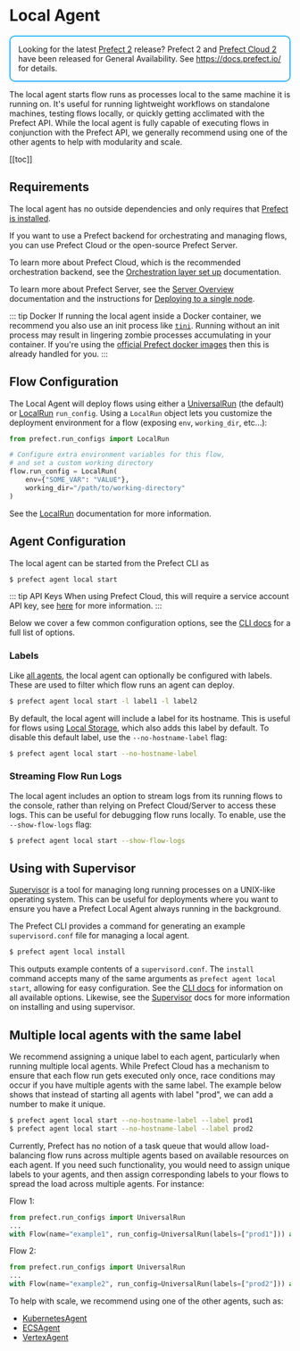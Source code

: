 # Local Agent

<div style="border: 2px solid #27b1ff; border-radius: 10px; padding: 1em;">
Looking for the latest <a href="https://docs.prefect.io/">Prefect 2</a> release? Prefect 2 and <a href="https://app.prefect.cloud">Prefect Cloud 2</a> have been released for General Availability. See <a href="https://docs.prefect.io/">https://docs.prefect.io/</a> for details.
</div>

The local agent starts flow runs as processes local to the same machine it is
running on. It's useful for running lightweight workflows on standalone
machines, testing flows locally, or quickly getting acclimated with the Prefect
API. While the local agent is fully capable of executing flows in conjunction
with the Prefect API, we generally recommend using one of the other agents to
help with modularity and scale.

[[toc]]

## Requirements

The local agent has no outside dependencies and only requires that [Prefect is installed](/core/getting_started/installation.md).

If you want to use a Prefect backend for orchestrating and managing flows, you can use Prefect Cloud or the open-source Prefect Server.

To learn more about Prefect Cloud, which is the recommended orchestration backend, see the [Orchestration layer set up](/orchestration/getting-started/set-up.html) documentation.

To learn more about Prefect Server, see the [Server Overview](/orchestration/server/overview.html) documentation and the instructions for [Deploying to a single node](/orchestration/server/deploy-local.html).

::: tip Docker
If running the local agent inside a Docker container, we recommend you also use
an init process like [`tini`](https://github.com/krallin/tini). Running without
an init process may result in lingering zombie processes accumulating in your
container. If you're using the [official Prefect docker
images](https://hub.docker.com/r/prefecthq/prefect) then this is already
handled for you.
:::

## Flow Configuration

The Local Agent will deploy flows using either a
[UniversalRun](/orchestration/flow_config/run_configs.md#universalrun) (the
default) or [LocalRun](/orchestration/flow_config/run_configs.md#localrun)
`run_config`. Using a `LocalRun` object lets you customize the deployment
environment for a flow (exposing `env`, `working_dir`, etc...):

```python
from prefect.run_configs import LocalRun

# Configure extra environment variables for this flow,
# and set a custom working directory
flow.run_config = LocalRun(
    env={"SOME_VAR": "VALUE"},
    working_dir="/path/to/working-directory"
)
```

See the [LocalRun](/orchestration/flow_config/run_configs.md#localrun)
documentation for more information.

## Agent Configuration

The local agent can be started from the Prefect CLI as

```bash
$ prefect agent local start
```

::: tip API Keys <Badge text="Cloud"/>
When using Prefect Cloud, this will require a service account API key, see
[here](./overview.md#api_keys) for more information.
:::

Below we cover a few common configuration options, see the [CLI
docs](/api/latest/cli/agent.md#local-start) for a full list of options.

### Labels

Like [all agents](./overview.md#labels), the local agent can optionally be
configured with labels. These are used to filter which flow runs an agent can
deploy.

```bash
$ prefect agent local start -l label1 -l label2
```

By default, the local agent will include a label for its hostname. This is
useful for flows using [Local
Storage](/orchestration/flow_config/storage.md#local), which also adds this
label by default. To disable this default label, use the `--no-hostname-label`
flag:

```bash
$ prefect agent local start --no-hostname-label
```

### Streaming Flow Run Logs

The local agent includes an option to stream logs from its running flows to the
console, rather than relying on Prefect Cloud/Server to access these logs. This
can be useful for debugging flow runs locally. To enable, use the
`--show-flow-logs` flag:

```bash
$ prefect agent local start --show-flow-logs
```

## Using with Supervisor

[Supervisor](http://supervisord.org) is a tool for managing long running
processes on a UNIX-like operating system. This can be useful for deployments
where you want to ensure you have a Prefect Local Agent always running in the
background.

The Prefect CLI provides a command for generating an example `supervisord.conf`
file for managing a local agent.

```bash
$ prefect agent local install
```

This outputs example contents of a `supervisord.conf`. The `install` command
accepts many of the same arguments as `prefect agent local start`, allowing for
easy configuration. See the [CLI docs](/api/latest/cli/agent.md#local-install)
for information on all available options. Likewise, see the
[Supervisor](http://supervisord.org) docs for more information on installing
and using supervisor.


## Multiple local agents with the same label

We recommend assigning a unique label to each agent, particularly when 
running multiple local agents. While Prefect Cloud has a mechanism to ensure 
that each flow run gets executed only once, race conditions may occur if you 
have multiple agents with the same label. The example below shows that instead 
of starting all agents with label "prod", we can add a number to make it unique.

```bash
$ prefect agent local start --no-hostname-label --label prod1
$ prefect agent local start --no-hostname-label --label prod2
```

Currently, Prefect has no notion of a task queue that would allow
load-balancing flow runs across multiple agents based on available 
resources on each agent. If you need such functionality, 
you would need to assign unique labels to your agents, 
and then assign corresponding labels to your flows 
to spread the load across multiple agents. For instance:

Flow 1:
```python
from prefect.run_configs import UniversalRun
...
with Flow(name="example1", run_config=UniversalRun(labels=["prod1"])) as flow:
```

Flow 2:
```python
from prefect.run_configs import UniversalRun
...
with Flow(name="example2", run_config=UniversalRun(labels=["prod2"])) as flow:
```

To help with scale, we recommend using one of the other agents, such as:
- [KubernetesAgent](/orchestration/agents/kubernetes.md)
- [ECSAgent](/orchestration/agents/ecs.md)
- [VertexAgent](/orchestration/agents/vertex.md)